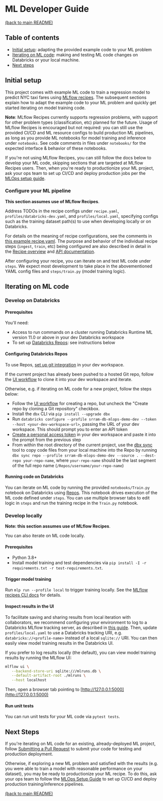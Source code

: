 # ML Developer Guide

[(back to main README)](../README.md)

## Table of contents
* [Initial setup](#initial-setup): adapting the provided example code to your ML problem
* [Iterating on ML code](#iterating-on-ml-code): making and testing ML code changes on Databricks or your local machine.
* [Next steps](#next-steps)

## Initial setup
This project comes with example ML code to train a regression model to predict NYC taxi fares using
[MLflow recipes](https://mlflow.org/docs/latest/recipes.html).
The subsequent sections explain how to adapt the example code to your ML problem and quickly get
started iterating on model training code.

**Note**: MLflow Recipes currently supports regression problems, with support for other problem types (classification, etc)
planned for the future. Usage of MLflow Recipes is encouraged but not required: you can still use the provided
CI/CD and ML resource configs to build production ML pipelines, as long as you provide ML notebooks for model training and inference under `notebooks`.
See code comments in files under `notebooks/` for the expected interface & behavior of these notebooks.

If you're not using MLflow Recipes, you can still follow the docs below to develop your ML code, skipping sections
that are targeted at MLflow Recipes users. Then, when you're ready
to productionize your ML project, ask your ops team to set up CI/CD and deploy
production jobs per the [MLOps setup guide](./mlops-setup.md).

### Configure your ML pipeline
**This section assumes use of MLflow Recipes**.

Address TODOs in the recipe configs under `recipe.yaml`, `profiles/databricks-dev.yaml`,
and `profiles/local.yaml`, specifying configs such as the training dataset path(s) to use when developing
locally or on Databricks.

For details on the meaning of recipe configurations, see the comments in [this example recipe.yaml](https://github.com/mlflow/recipes-regression-template/blob/main/recipe.yaml).
The purpose and behavior of the individual recipe steps (`ingest`, `train`, etc) being configured are also
described in detail in
the [Recipe overview](https://mlflow.org/docs/latest/recipes.html)
and [API documentation](https://mlflow.org/docs/latest/python_api/mlflow.recipes.html).

After configuring your recipe, you can iterate on and test ML code under ``steps``.
We expect most development to take place in the abovementioned YAML config files and
`steps/train.py` (model training logic).

## Iterating on ML code

### Develop on Databricks

#### Prerequisites
You'll need:
* Access to run commands on a cluster running Databricks Runtime ML version 11.0 or above in your dev Databricks workspace
* To set up [Databricks Repos](https://learn.microsoft.com/azure/databricks/repos/index): see instructions below

#### Configuring Databricks Repos
To use Repos, [set up git integration](https://learn.microsoft.com/azure/databricks/repos/repos-setup) in your dev workspace.

If the current project has already been pushed to a hosted Git repo, follow the
[UI workflow](https://learn.microsoft.com/azure/databricks/repos/work-with-notebooks-other-files#clone-a-remote-git-repository)
to clone it into your dev workspace and iterate.

Otherwise, e.g. if iterating on ML code for a new project, follow the steps below:
* Follow the [UI workflow](https://learn.microsoft.com/azure/databricks/repos/work-with-notebooks-other-files#clone-a-remote-git-repository)
  for creating a repo, but uncheck the "Create repo by cloning a Git repository" checkbox.
* Install the `dbx` CLI via `pip install --upgrade dbx`
* Run `databricks configure --profile srram-db-mlops-demo-dev --token --host <your-dev-workspace-url>`, passing the URL of your dev workspace.
  This should prompt you to enter an API token
* [Create a personal access token](https://learn.microsoft.com/azure/databricks/dev-tools/api/latest/authentication#generate-a-personal-access-token)
  in your dev workspace and paste it into the prompt from the previous step
* From within the root directory of the current project, use the [dbx sync](https://dbx.readthedocs.io/en/latest/guides/python/devloop/mixed/#using-dbx-sync-repo-for-local-to-repo-synchronization) tool to copy code files from your local machine into the Repo by running
  `dbx sync repo --profile srram-db-mlops-demo-dev --source . --dest-repo your-repo-name`, where `your-repo-name` should be the last segment of the full repo name (`/Repos/username/your-repo-name`)

#### Running code on Databricks
You can iterate on ML code by running the provided `notebooks/Train.py` notebook on Databricks using
[Repos](https://learn.microsoft.com/azure/databricks/repos/index). This notebook drives execution of
the ML code defined under ``steps``. You can use multiple browser tabs to edit
logic in `steps` and run the training recipe in the `Train.py` notebook.


### Develop locally
**Note: this section assumes use of MLflow Recipes**.

You can also iterate on ML code locally.

#### Prerequisites
* Python 3.8+
* Install model training and test dependencies via `pip install -I -r requirements.txt -r test-requirements.txt`.

#### Trigger model training
Run `mlp run --profile local` to trigger training locally. See the
[MLflow recipes CLI docs](https://mlflow.org/docs/latest/recipes.html#key-concepts) for details.

#### Inspect results in the UI
To facilitate saving and sharing results from local iteration with collaborators, we recommend configuring your
environment to log to a Databricks MLflow tracking server, as described in [this guide](https://learn.microsoft.com/azure/databricks/mlflow/access-hosted-tracking-server).
Then, update `profiles/local.yaml` to use a Databricks tracking URI,
e.g. `databricks://<profile-name>` instead of a local `sqlite://` URI. You can then easily view model training results in the Databricks UI.

If you prefer to log results locally (the default), you can view model training results by running the MLflow UI:

```sh
mlflow ui \
   --backend-store-uri sqlite:///mlruns.db \
   --default-artifact-root ./mlruns \
   --host localhost
```

Then, open a browser tab pointing to [http://127.0.0.1:5000](http://127.0.0.1:5000)

#### Run unit tests
You can run unit tests for your ML code via `pytest tests`.

## Next Steps
If you're iterating on ML code for an existing, already-deployed ML project, follow [Submitting a Pull Request](./ml-pull-request.md)
to submit your code for testing and production deployment.

Otherwise, if exploring a new ML problem and satisfied with the results (e.g. you were able to train
a model with reasonable performance on your dataset), you may be ready to productionize your ML recipe.
To do this, ask your ops team to follow the [MLOps Setup Guide](./mlops-setup.md) to set up CI/CD and deploy
production training/inference pipelines.

[(back to main README)](../README.md)
